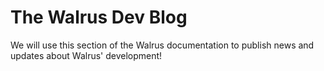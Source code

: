 # The Walrus Dev Blog

We will use this section of the Walrus documentation to publish news and updates about Walrus'
development!
